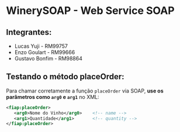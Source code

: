 # WinerySOAP - Web Service SOAP

## Integrantes:
- Lucas Yuji - RM99757
- Enzo Goulart - RM99666  
- Gustavo Bonfim - RM98864

## Testando o método placeOrder:

Para chamar corretamente a função `placeOrder` via SOAP, **use os parâmetros como `arg0` e `arg1`** no XML:

```xml
<fiap:placeOrder>
   <arg0>Nome do Vinho</arg0>    <!-- name -->
   <arg1>Quantidade</arg1>       <!-- quantity -->
</fiap:placeOrder>
